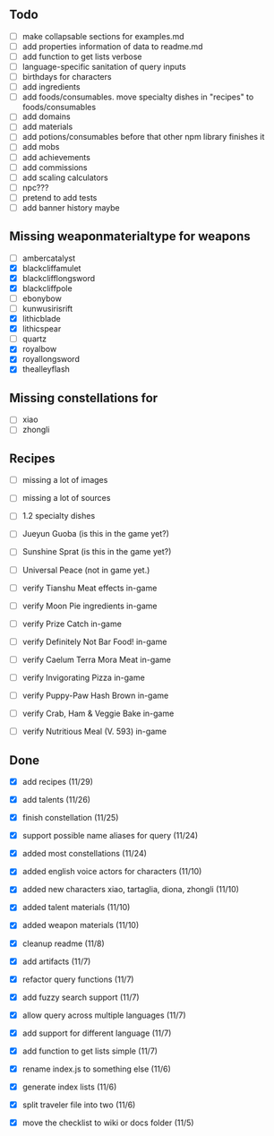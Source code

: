 ## Todo
- [ ] make collapsable sections for examples.md
- [ ] add properties information of data to readme.md
- [ ] add function to get lists verbose
- [ ] language-specific sanitation of query inputs
- [ ] birthdays for characters
- [ ] add ingredients
- [ ] add foods/consumables. move specialty dishes in "recipes" to foods/consumables
- [ ] add domains
- [ ] add materials
- [ ] add potions/consumables before that other npm library finishes it
- [ ] add mobs
- [ ] add achievements
- [ ] add commissions
- [ ] add scaling calculators
- [ ] npc???
- [ ] pretend to add tests
- [ ] add banner history maybe

## Missing weaponmaterialtype for weapons
- [ ] ambercatalyst
- [x] blackcliffamulet
- [x] blackclifflongsword
- [x] blackcliffpole
- [ ] ebonybow
- [ ] kunwusirisrift
- [x] lithicblade
- [x] lithicspear
- [ ] quartz
- [x] royalbow
- [x] royallongsword
- [x] thealleyflash

## Missing constellations for
- [ ] xiao
- [ ] zhongli

## Recipes
- [ ] missing a lot of images
- [ ] missing a lot of sources
- [ ] 1.2 specialty dishes
- [ ] Jueyun Guoba (is this in the game yet?)
- [ ] Sunshine Sprat (is this in the game yet?)
- [ ] Universal Peace (not in game yet.)
- [ ] verify Tianshu Meat effects in-game
- [ ] verify Moon Pie ingredients in-game
- [ ] verify Prize Catch in-game

- [ ] verify Definitely Not Bar Food! in-game
- [ ] verify Caelum Terra Mora Meat in-game

- [ ] verify Invigorating Pizza in-game
- [ ] verify Puppy-Paw Hash Brown in-game

- [ ] verify Crab, Ham & Veggie Bake in-game
- [ ] verify Nutritious Meal (V. 593) in-game


## Done
- [x] add recipes (11/29)
- [x] add talents (11/26)
- [x] finish constellation (11/25)
- [x] support possible name aliases for query (11/24)
- [x] added most constellations (11/24)
- [x] added english voice actors for characters (11/10)
- [x] added new characters xiao, tartaglia, diona, zhongli (11/10)
- [x] added talent materials (11/10)
- [x] added weapon materials (11/10)
- [x] cleanup readme (11/8)
- [x] add artifacts (11/7)
- [x] refactor query functions (11/7)
- [x] add fuzzy search support (11/7)
- [x] allow query across multiple languages (11/7)
- [x] add support for different language (11/7)
- [x] add function to get lists simple (11/7)
- [x] rename index.js to something else (11/6)
- [x] generate index lists (11/6)
- [x] split traveler file into two (11/6)
- [x] move the checklist to wiki or docs folder (11/5)

